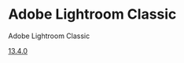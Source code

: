 # Adobe Lightroom Classic
Adobe Lightroom Classic

[13.4.0](https://github.com/tweeterops-pc/Adobe-Lightroom-Classic/releases/tag/13.4.0)
